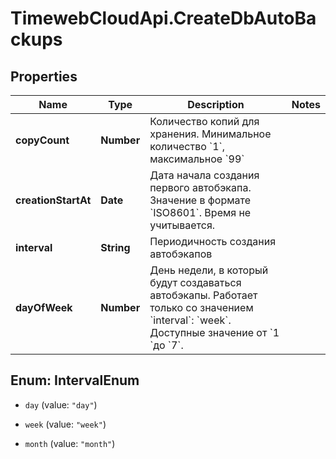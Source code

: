 # TimewebCloudApi.CreateDbAutoBackups

## Properties

Name | Type | Description | Notes
------------ | ------------- | ------------- | -------------
**copyCount** | **Number** | Количество копий для хранения. Минимальное количество &#x60;1&#x60;, максимальное &#x60;99&#x60; | 
**creationStartAt** | **Date** | Дата начала создания первого автобэкапа. Значение в формате &#x60;ISO8601&#x60;. Время не учитывается. | 
**interval** | **String** | Периодичность создания автобэкапов | 
**dayOfWeek** | **Number** | День недели, в который будут создаваться автобэкапы. Работает только со значением &#x60;interval&#x60;: &#x60;week&#x60;. Доступные значение от &#x60;1 &#x60;до &#x60;7&#x60;. | 



## Enum: IntervalEnum


* `day` (value: `"day"`)

* `week` (value: `"week"`)

* `month` (value: `"month"`)




